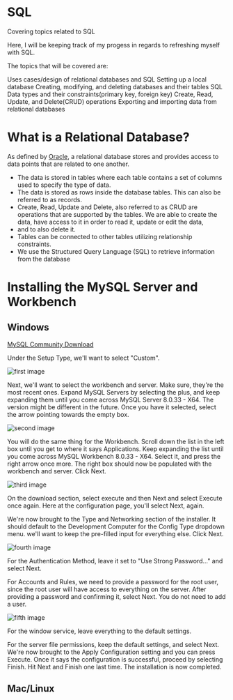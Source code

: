 # SQL
Covering topics related to SQL

Here, I will be keeping track of my progess in regards to refreshing myself with SQL.

The topics that will be covered are:

Uses cases/design of relational databases and SQL
Setting up a local database
Creating, modifying, and deleting databases and their tables
SQL Data types and their constraints(primary key, foreign key)
Create, Read, Update, and Delete(CRUD) operations
Exporting and importing  data from relational databases

# What is a Relational Database?

As defined by [Oracle](https://www.oracle.com/database/what-is-a-relational-database/#:~:text=A%20relational%20database%20is%20a%20type%20of%20database%20that%20stores%20and%20provides%20access%20to%20data%20points%20that%20are%20related%20to%20one%20another.%20Relational%20databases%20are%20based%20on%20the%20relational%20model%2C%20an%20intuitive%2C%20straightforward%20way%20of%20representing%20data%20in%20tables.), a relational database stores and provides access to data points that are related to one another.

* The data is stored in tables where each table contains a set of columns used to specify the type of data. 
* The data is stored as rows inside the database tables. This can also be referred to as records.
* Create, Read, Update and Delete, also referred to as CRUD are operations that are supported by the tables. We are able to create the data, have access to it in order to read it, update or edit the data, 
* and to also delete it. 
* Tables can be connected to other tables utilizing relationship constraints.
* We use the Structured Query Language (SQL) to retrieve information from the database

# Installing the MySQL Server and Workbench

## Windows

[MySQL Community Download](https://dev.mysql.com/downloads/windows/installer/8.0.html)

Under the Setup Type, we'll want to select "Custom". 

![first image](https://onedrive.live.com/embed?resid=C6BB67E526E3A1E4%217024&authkey=%21ALyRuJfFZB5hAxo&width=794&height=591)

Next, we'll want to select the workbench and server. Make sure, they're the most recent ones. Expand MySQL Servers by selecting the plus, and keep expanding them until you come across MySQL Server 8.0.33 - X64. The version might be different in the future. Once you have it selected, select the arrow pointing towards the empty box. 

![second image](https://onedrive.live.com/embed?resid=C6BB67E526E3A1E4%217027&authkey=%21AIdRk_3Cg-FQeFg&width=778&height=589)

You will do the same thing for the Workbench. Scroll down the list in the left box until you get to where it says Applications. Keep expanding the list until you come across MySQL Workbench 8.0.33 - X64. Select it, and press the right arrow once more. The right box should now be populated with the workbench and server. Click Next.

![third image](https://onedrive.live.com/embed?resid=C6BB67E526E3A1E4%217028&authkey=%21ALGdWBsUiXOdEDg&width=782&height=589)

On the download section, select execute and then Next and select Execute once again. Here at the configuration page, you'll select Next, again.

We're now brought to the Type and Networking section of the installer. It should default to the Development Computer for the Config Type dropdown menu. we'll want to keep the pre-filled input for everything else. Click Next.

![fourth image](https://onedrive.live.com/embed?resid=C6BB67E526E3A1E4%217026&authkey=%21ABRjodfZDT_0emM&width=783&height=587)

For the Authentication Method, leave it set to "Use Strong Password..." and select Next.

For Accounts and Rules, we need to provide a password for the root user, since the root user will have access to everything on the server. After providing a password and confirming it, select Next. You do not need to add a user.

![fifth image](https://onedrive.live.com/embed?resid=C6BB67E526E3A1E4%217025&authkey=%21ANTNCNk1-cm23_Y&width=774&height=584)

For the window service, leave everything to the default settings.

For the server file permissions, keep the default settings, and select Next. We're now brought to the Apply Configuration setting and you can press Execute. Once it says the configuration is successful, proceed by selecting Finish. Hit Next and Finish one last time. The installation is now completed.





## Mac/Linux

